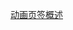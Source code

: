 [动画页签概述](file:///D:/Obsidian%20Unity/Unity/Unity%E5%9B%9B%E9%83%A8%E6%9B%B2/Assets/Scripts/Unity%C2%B7%E6%A0%B8%E5%BF%83/%E6%A8%A1%E5%9E%8B%E5%AF%BC%E5%85%A5%E7%9B%B8%E5%85%B3%E8%AE%BE%E7%BD%AE/Animation%E5%8A%A8%E7%94%BB%E9%A1%B5%E7%AD%BE/Lesson45_%E5%8A%A8%E7%94%BB%E9%A1%B5%E7%AD%BE%E6%A6%82%E8%BF%B0.cs)